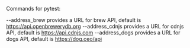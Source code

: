 Commands for pytest:

--address_brew provides a URL for brew API, default is https://api.openbrewerydb.org
--address_cdnjs provides a URL for cdnjs API, default is https://api.cdnjs.com
--address_dogs provides a URL for dogs API, default is https://dog.ceo/api